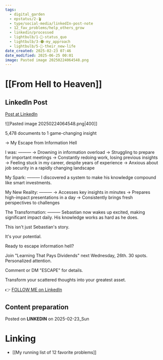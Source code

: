```yaml
---
tags:
  - digital_garden
  - epstatus/2-🪴
  - type/social-media/linkedIn-post-note
  - 12_fav_problems/help_others_grow
  - linkedin/processed
  - lightbulb/1-🔴-status_quo
  - lightbulb/3-🟠-my_approach
  - lightbulb/5-🔵-their_new-life
date_created: 2025-02-23 07:46
date_modified: 2025-06-25 00:01
image: Pasted image 20250224064548.png
---
```

# [[From Hell to Heaven]]

## LinkedIn Post

[Post at LinkedIn](https://www.linkedin.com/posts/sebastiankamilli_5478-documents-to-1-game-changing-insight-activity-7299322152825094144-3ArY?utm_source=share&utm_medium=member_desktop&rcm=ACoAAA1M1pkBgWCYPhT45EpfLiHzViQqRWNCIv4)

![[Pasted image 20250224064548.png|400]]

5,478 documents to 1 game-changing insight

→ My Escape from Information Hell 

I was:
———
→ Drowning in information overload
→ Struggling to prepare for important meetings
→ Constantly redoing work, losing previous insights
→ Feeling stuck in my career, despite years of experience
→ Anxious about job security in a rapidly changing landscape

My Spark:
———
I discovered a system to 
make his knowledge compound like smart investments.

My New Reality:
———
→ Accesses key insights in minutes
→ Prepares high-impact presentations in a day
→ Consistently brings fresh perspectives to challenges

The Transformation:
———
Sebastian now wakes up excited, making significant impact daily. His knowledge works as hard as he does.

This isn't just Sebastian's story. 

It's your potential.

Ready to escape information hell?

Join "Learning That Pays Dividends" next Wednesday, 26th.
30 spots. Personalized attention.

Comment or DM "ESCAPE" for details.

Transform your scattered thoughts into your greatest asset.

👉 [FOLLOW ME on LinkedIn](https://www.linkedin.com/comm/mynetwork/discovery-see-all?usecase=PEOPLE_FOLLOWS&followMember=sebastiankamilli)

## Content preparation

Posted on **LINKEDIN** on 2025-02-23_Sun

# Linking

+ [[My running list of 12 favorite problems]]